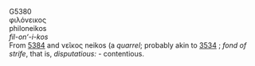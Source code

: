 G5380  
φιλόνεικος  
philoneikos  
*fil-on‘-i-kos*  
From [5384](g5384) and νεῖκος neikos (a *quarrel*; probably akin to
[3534](g3534) ; *fond* *of* *strife*, that is, *disputatious:* -
contentious.  
